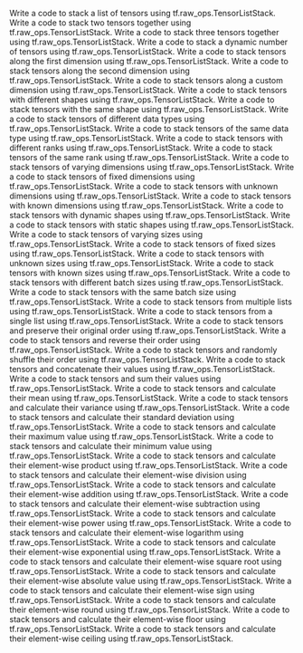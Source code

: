 Write a code to stack a list of tensors using tf.raw_ops.TensorListStack.
Write a code to stack two tensors together using tf.raw_ops.TensorListStack.
Write a code to stack three tensors together using tf.raw_ops.TensorListStack.
Write a code to stack a dynamic number of tensors using tf.raw_ops.TensorListStack.
Write a code to stack tensors along the first dimension using tf.raw_ops.TensorListStack.
Write a code to stack tensors along the second dimension using tf.raw_ops.TensorListStack.
Write a code to stack tensors along a custom dimension using tf.raw_ops.TensorListStack.
Write a code to stack tensors with different shapes using tf.raw_ops.TensorListStack.
Write a code to stack tensors with the same shape using tf.raw_ops.TensorListStack.
Write a code to stack tensors of different data types using tf.raw_ops.TensorListStack.
Write a code to stack tensors of the same data type using tf.raw_ops.TensorListStack.
Write a code to stack tensors with different ranks using tf.raw_ops.TensorListStack.
Write a code to stack tensors of the same rank using tf.raw_ops.TensorListStack.
Write a code to stack tensors of varying dimensions using tf.raw_ops.TensorListStack.
Write a code to stack tensors of fixed dimensions using tf.raw_ops.TensorListStack.
Write a code to stack tensors with unknown dimensions using tf.raw_ops.TensorListStack.
Write a code to stack tensors with known dimensions using tf.raw_ops.TensorListStack.
Write a code to stack tensors with dynamic shapes using tf.raw_ops.TensorListStack.
Write a code to stack tensors with static shapes using tf.raw_ops.TensorListStack.
Write a code to stack tensors of varying sizes using tf.raw_ops.TensorListStack.
Write a code to stack tensors of fixed sizes using tf.raw_ops.TensorListStack.
Write a code to stack tensors with unknown sizes using tf.raw_ops.TensorListStack.
Write a code to stack tensors with known sizes using tf.raw_ops.TensorListStack.
Write a code to stack tensors with different batch sizes using tf.raw_ops.TensorListStack.
Write a code to stack tensors with the same batch size using tf.raw_ops.TensorListStack.
Write a code to stack tensors from multiple lists using tf.raw_ops.TensorListStack.
Write a code to stack tensors from a single list using tf.raw_ops.TensorListStack.
Write a code to stack tensors and preserve their original order using tf.raw_ops.TensorListStack.
Write a code to stack tensors and reverse their order using tf.raw_ops.TensorListStack.
Write a code to stack tensors and randomly shuffle their order using tf.raw_ops.TensorListStack.
Write a code to stack tensors and concatenate their values using tf.raw_ops.TensorListStack.
Write a code to stack tensors and sum their values using tf.raw_ops.TensorListStack.
Write a code to stack tensors and calculate their mean using tf.raw_ops.TensorListStack.
Write a code to stack tensors and calculate their variance using tf.raw_ops.TensorListStack.
Write a code to stack tensors and calculate their standard deviation using tf.raw_ops.TensorListStack.
Write a code to stack tensors and calculate their maximum value using tf.raw_ops.TensorListStack.
Write a code to stack tensors and calculate their minimum value using tf.raw_ops.TensorListStack.
Write a code to stack tensors and calculate their element-wise product using tf.raw_ops.TensorListStack.
Write a code to stack tensors and calculate their element-wise division using tf.raw_ops.TensorListStack.
Write a code to stack tensors and calculate their element-wise addition using tf.raw_ops.TensorListStack.
Write a code to stack tensors and calculate their element-wise subtraction using tf.raw_ops.TensorListStack.
Write a code to stack tensors and calculate their element-wise power using tf.raw_ops.TensorListStack.
Write a code to stack tensors and calculate their element-wise logarithm using tf.raw_ops.TensorListStack.
Write a code to stack tensors and calculate their element-wise exponential using tf.raw_ops.TensorListStack.
Write a code to stack tensors and calculate their element-wise square root using tf.raw_ops.TensorListStack.
Write a code to stack tensors and calculate their element-wise absolute value using tf.raw_ops.TensorListStack.
Write a code to stack tensors and calculate their element-wise sign using tf.raw_ops.TensorListStack.
Write a code to stack tensors and calculate their element-wise round using tf.raw_ops.TensorListStack.
Write a code to stack tensors and calculate their element-wise floor using tf.raw_ops.TensorListStack.
Write a code to stack tensors and calculate their element-wise ceiling using tf.raw_ops.TensorListStack.